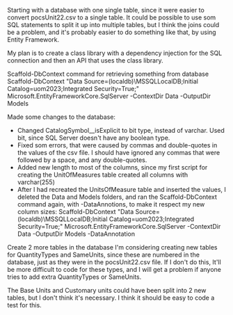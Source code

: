 ﻿Starting with a database with one single table, since it were easier to convert pocsUnit22.csv to a single table. It could be possible to use som SQL statements to split it up into multiple tables, 
but I think the joins could be a problem, and it's probably easier to do something like that, by using Entity Framework. 

My plan is to create a class library with a dependency injection for the SQL connection and then an API that uses the class library.

Scaffold-DbContext command for retrieving something from database
Scaffold-DbContext "Data Source=(localdb)\MSSQLLocalDB;Initial Catalog=uom2023;Integrated Security=True;" Microsoft.EntityFrameworkCore.SqlServer -ContextDir Data -OutputDir Models


Made some changes to the database:
* Changed CatalogSymbol__isExplicit to bit type, instead of varchar.  Used bit, since SQL Server doesn't have any boolean type.
* Fixed som errors, that were caused by commas and double-quotes in the values of the csv file. I should have ignored any commas that were followed by a space,
  and any double-quotes.
* Added new length to most of the columns, since my first script for creating the UnitOfMeasures table created all columns with varchar(255)
* After I had recreated the UnitsOfMeasure table and inserted the values, I deleted the Data and Models folders, and ran the Scaffold-DbContext
  command again, with -DataAnnotions, to make it respect my new column sizes:
  Scaffold-DbContext "Data Source=(localdb)\MSSQLLocalDB;Initial Catalog=uom2023;Integrated Security=True;" Microsoft.EntityFrameworkCore.SqlServer -ContextDir Data -OutputDir Models -DataAnnotation

Create 2 more tables in the database
I'm considering creating new tables for QuantityTypes and SameUnits, since these are numbered in the database, just as they were in the pocsUnit22.csv file.
If I don't do this, It'll be more difficult to code for these types, and I will get a problem if anyone tries to add extra QuantityTypes or SameUnits.

The Base Units and Customary units could have been split into 2 new tables, but I don't think it's necessary. I think it should be easy to code a test
for this. 